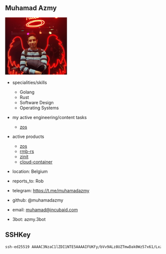 ## Muhamad Azmy


<img src="img/azmy.jpg" alt="img" width=200px />

- specialities/skills
  - Golang
  - Rust
  - Software Design
  - Operating Systems
- my active engineering/content tasks
  - [zos](https://github.com/orgs/threefoldtech/projects/172/views/5)
- active products
  - [zos](https://github.com/threefoldtech/zos)
  - [rmb-rs](https://github.com/threefoldtech/rmb-rs)
  - [zinit](https://github.com/threefoldtech/zinit)
  - [cloud-container](https://github.com/threefoldtech/cloud-container)
- location: Belgium
- reports_to: Rob

- telegram: https://t.me/muhamadazmy
- github: @muhamadazmy
- email: muhamad@incubaid.com
- 3bot: azmy.3bot

## SSHKey

```bash
ssh-ed25519 AAAAC3NzaC1lZDI1NTE5AAAAIFUKFy/bVv9ALz8UZTmwDak0Wz57x61/Lxz42X1K186b
```
